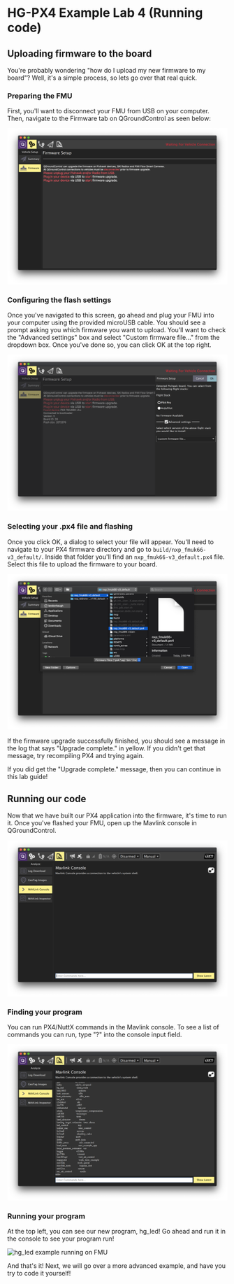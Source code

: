 # HG-PX4 Example Lab 4 \(Running code\)

## Uploading firmware to the board

You're probably wondering "how do I upload my new firmware to my board"? Well, it's a simple process, so lets go over that real quick.

### Preparing the FMU

First, you'll want to disconnect your FMU from USB on your computer. Then, navigate to the Firmware tab on QGroundControl as seen below:

![](../../.gitbook/assets/image%20%28165%29.png)

### Configuring the flash settings

Once you've navigated to this screen, go ahead and plug your FMU into your computer using the provided microUSB cable. You should see a prompt asking you which firmware you want to upload. You'll want to check the "Advanced settings" box and select "Custom firmware file..." from the dropdown box. Once you've done so, you can click OK at the top right.

![](../../.gitbook/assets/image%20%28173%29.png)

### Selecting your .px4 file and flashing

Once you click OK, a dialog to select your file will appear. You'll need to navigate to your PX4 firmware directory and go to `build/nxp_fmuk66-v3_default/`. Inside that folder you'll find an `nxp_fmuk66-v3_default.px4` file. Select this file to upload the firmware to your board.

![](../../.gitbook/assets/image%20%28167%29.png)

If the firmware upgrade successfully finished, you should see a message in the log that says "Upgrade complete." in yellow. If you didn't get that message, try recompiling PX4 and trying again. 

If you did get the "Upgrade complete." message, then you can continue in this lab guide!

## Running our code

Now that we have built our PX4 application into the firmware, it's time to run it. Once you've flashed your FMU, open up the Mavlink console in QGroundControl.

![Mavlink console in QGroundControl](../../.gitbook/assets/image%20%28166%29.png)

### Finding your program

You can run PX4/NuttX commands in the Mavlink console. To see a list of commands you can run, type "?" into the console input field.

![Runnable PX4/NuttX commands](../../.gitbook/assets/image%20%28169%29.png)

### Running your program

At the top left, you can see our new program, hg\_led! Go ahead and run it in the console to see your program run!

![hg\_led example running on FMU](../../.gitbook/assets/animated.gif)

And that's it! Next, we will go over a more advanced example, and have you try to code it yourself!

